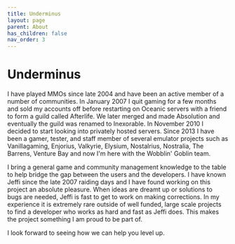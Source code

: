 ```yaml
---
title: Underminus
layout: page
parent: About
has_children: false
nav_order: 3
---
```


# Underminus
I have played MMOs since late 2004 and have been an active member of a number of communities. In January 2007 I quit gaming for a few months and sold my accounts off before restarting on Oceanic servers with a friend to form a guild called Afterlife. We later merged and made Absolution and eventually the guild was renamed to Inexorable. In November 2010 I decided to start looking into privately hosted servers. Since 2013 I have been a gamer, tester, and staff member of several emulator projects such as Vanillagaming, Enjorius, Valkyrie, Elysium, Nostalrius, Nostralia, The Barrens, Venture Bay and now I'm here with the Wobblin' Goblin team.

I bring a general game and community management knowledge to the table to help bridge the gap between the users and the developers. I have known Jeffi since the late 2007 raiding days and I have found working on this project an absolute pleasure. When ideas are dreamt up or solutions to bugs are needed, Jeffi is fast to get to work on making corrections. In my experience it is extremely rare outside of well funded, large scale projects to find a developer who works as hard and fast as Jeffi does. This makes the project something I am proud to be part of.

I look forward to seeing how we can help you level up.